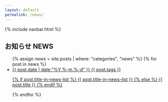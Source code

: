 ```yaml
---
layout: default
permalink: /news/
---
```

{% include navbar.html %}

<h2 class="text-4xl text-center mb-8 mt-30 xl:mt-15">
  お知らせ
  <span class="block mt-5 text-2xl">NEWS</span>
</h2>

<ul class="max-w-248 mx-auto px-8 flex flex-wrap *:w-full justify-between divide-y divide-[#ccc]">
  {% assign news = site.posts | where: "categories", "news" %}
  {% for post in news %}
    <li class="py-4">
      <a href="{{ post.url }}">
        <div class="flex items-center gap-x-2">
          <time class="text-sm text-gray-600">{{ post.date | date:"%Y.%-m.%-d" }}</time>
          <span class="block min-w-24 text-center px-4 py-px rounded-xs bg-[#cc8f2e] text-white">{{ post.tags }}</span>
        </div>
        <p>
          {% if post.title-in-news-list %}
            {{ post.title-in-news-list }}
          {% else %}
            {{ post.title }}
          {% endif %}
        </p>
      </a>
    </li>
  {% endfor %}
</ul>
